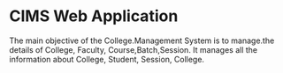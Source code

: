 # CIMS Web Application

The main objective of the College.Management System is to manage.the details of College, Faculty, Course,Batch,Session. It manages all the information about College, Student, Session, College.
